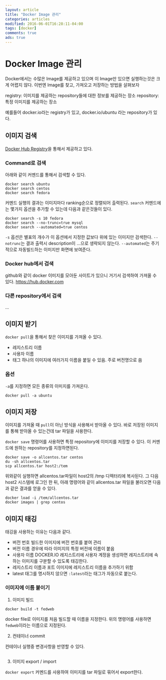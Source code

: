 ```yaml
---
layout: article
title: "Docker Image 관리"
categories: articles
modified: 2016-06-01T16:28:11-04:00
tags: [docker]
comments: true
ads: true
---
```


# Docker Image 관리

Docker에서는 수많은 Image를 제공하고 있으며 이 Image만 있으면 실행하는것은 크게 어렵지 않다.
이번엔 Image를 찾고, 가져오고 저장하는 방법을 살펴보자

registry: 이미지를 제공하는 repository들에 대한 정보를 제공하는 장소
repository: 특정 이미지를 제공하는 장소

예를들어 docker.io라는 registry가 있고, docker.io/ubuntu 라는 repository가 있다.

## 이미지 검색

[Docker Hub Registry](https://hib.docker.com)을 통해서 제공하고 있다.

### Command로 검색


아래와 같이 커멘드를 통해서 검색할 수 있다. 

```
docker search ubuntu
docker search centos
docker search fedora
```

커멘드 실행의 결과는 이미지마다 ranking순으로 정렬되어 출력된다.
`search` 커멘드에는 몇가지 옵션을 추가할 수 있는데 다음과 같은것들이 있다.

```
docker search -s 10 fedora
docker search --no-trunc=true mysql
docker search --automated=true centos
```

`-s` 옵션은 별표의 개수가 이 옵션에서 지정한 값보다 위에 있는 이미지만 검색한다.
`--notrunc`는 결과 출력시 description이 ...으로 생략되지 않는다.
`--automated`는 주기적으로 자동빌드하는 이미지만 화면에 보여준다. 

### Docker hub에서 검색

github와 같이 docker 이미지를 모아둔 사이트가 있으니 거기서 검색하여 가져올 수 있다. https://hub.docker.com

### 다른 repository에서 검색

...

## 이미지 받기

`docker pull`을 통해서 찾은 이미지를 가져올 수 있다.

* 레지스트리 이름
* 사용자 이름
* 태그
    하나의 이미지에 여러가지 이름을 붙일 수 있음. 주로 버전명으로 씀


### 옵션

`-a`를 지정하면 모든 종류의 이미지를 가져온다. 

```
docker pull -a ubuntu
```

## 이미지 저장

이미지를 가져올 때 `pull`이 아닌 방식을 사용해서 받아올 수 있다. 바로 저장된 이미지를 통해 받아올 수 있는건데 tar 파일을 사용한다. 

`docker save` 명령어를 사용하면 특정 repository에 이미지를 저장할 수 있다.
이 커멘드에 원하는 repository를 지정하면된다. 

```
docker save -o allcentos.tar centos
du -sh allcentos.tar
scp allcentos.tar host2:/tem
```

위와같이 실행하면 allcentos.tar파일이 host2의 /tmp 디렉터리에 복사된다.
그 다음 host2 시스템에 로그인 한 뒤, 아래 명령어와 같이 allcentos.tar 파일을 불러오면 다음과 같은 결과를 얻을 수 있다.

```
docker load -i /tem/allcentos.tar
docker images | grep centos
```

## 이미지 태깅

태깅을 사용하는 이유는 다음과 같다.

* 버전 번호
    빌드한 이미지에 버전 번호를 붙여 관리
* 버전 이름
    경우에 따라 이미지의 특정 버전에 이름이 붙음
* 사용자 이름
    DOCKER.IO 레지스트리에 사용자 계정을 생성하면 레지스트리에 속하는 이미지를 구분할 수 있도록 태깅한다.
* 레지스트리 이름과 포트
    이미지에 레지스트리 이름을 추가하기 위함
* latest
    태그를 명시하지 않으면 `:latest`라는 태그가 자동으로 붙는다.

### 이미지에 이름 붙이기

1. 이미지 빌드

```
docker build -t fedweb
```

docker file로 이미지를 처음 빌드할 때 이름을 지정한다.
위의 명령어를 사용하면 `fedweb`이라는 이름으로 지정된다.

2. 컨테이너 commit

컨테이너 실행중 변경사항을 반영할 수 있다.

```

```
3. 이미지 export / import

`docker export` 커멘드를 사용하여 이미지를 tar 파일로 묶어서 export한다.
